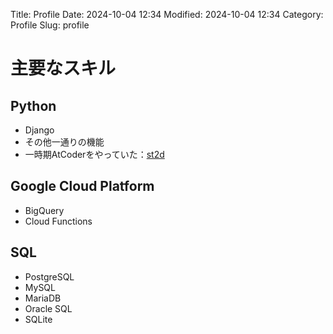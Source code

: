 Title: Profile
Date: 2024-10-04 12:34
Modified: 2024-10-04 12:34
Category: Profile
Slug: profile

# 主要なスキル

## Python
- Django
- その他一通りの機能
- 一時期AtCoderをやっていた：[st2d](https://atcoder.jp/users/st2d)

## Google Cloud Platform
- BigQuery
- Cloud Functions

## SQL
- PostgreSQL
- MySQL
- MariaDB
- Oracle SQL
- SQLite
